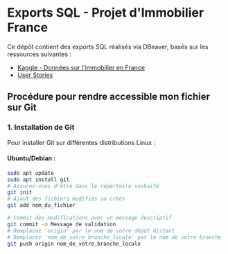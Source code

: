 # Exports SQL - Projet d'Immobilier France

Ce dépôt contient des exports SQL réalisés via DBeaver, basés sur les ressources suivantes :

- [Kaggle - Données sur l'immobilier en France](https://www.kaggle.com/datasets/benoitfavier/immobilier-france/data)
- [User Stories](https://docs.google.com/spreadsheets/d/110DFqhV0eNhR1mzBkRR5DD6Aey-lgXuTlf3VeSzWD58/edit#gid=0)

## Procédure pour rendre accessible mon fichier sur Git

### 1. Installation de Git

Pour installer Git sur différentes distributions Linux :

#### Ubuntu/Debian :

```bash
sudo apt update
sudo apt install git
# Assurez-vous d'être dans le répertoire souhaité
git init
# Ajout des fichiers modifiés ou créés
git add nom_du_fichier

# Commit des modifications avec un message descriptif
git commit -m Message de validation
# Remplacez 'origin' par le nom de votre dépôt distant
# Remplacez 'nom_de_votre_branche_locale' par le nom de votre branche
git push origin nom_de_votre_branche_locale
```
